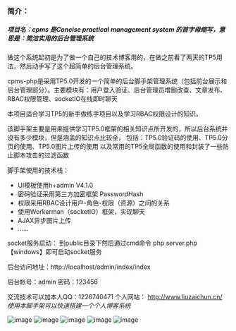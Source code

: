 ### 简介：

##### 项目名：cpms 是Concise practical management system 的首字母缩写，意思是：简洁实用的后台管理系统

做这个系统起初是为了做一个自己的技术博客用的，在做之前看了两天的TP5用法，然后动手写了这个超简单的后台管理系统。

cpms-php是采用TP5.0开发的一个简单的后台脚手架管理系统（包括前台展示和后台管理部分）。主要模块有：用户登入验证、后台管理员增删改查、文章发布、RBAC权限管理、socketIO在线即时聊天

本项目适合学习TP5的新手做练手项目以及学习RBAC权限设计的知识，

该脚手架主要是用来提供学习TP5.0框架的相关知识点所开发的，所以后台系统并没有多少模块，但是涵盖的知识点比较全，
包括：TP5.0验证码的使用、TP5.0分页的使用、TP5.0图片上传的使用 以及常用的TP5全局函数的使用和封装了一些防止脚本攻击的过滤函数

脚手架使用的技术栈：

- UI模板使用h+admin V4.1.0  
- 密码验证采用第三方加密框架 PasswordHash
- 权限采用RBAC设计用户-角色-权限（资源）之间的关系
- 使用Workerman（socketIO）框架，实现聊天
- AJAX异步图片上传
- ......

socket服务启动： 到public目录下然后通过cmd命令 php server.php 【windows】即可启动socket服务

后台访问地址：http://localhost/admin/index/index

后台帐号：admin 密码：123456

交流技术可以加本人QQ：1226740471 
个人网站： http://www.liuzaichun.cn/
*使用本脚手架可以快速搭建一个个人博客系统*

![image](https://github.com/gulang12/cpms-php/blob/master/public/static/images/bbbb.png)
![image](https://github.com/gulang12/cpms-php/blob/master/public/static/images/ccc.png)
![image](https://github.com/gulang12/cpms-php/blob/master/public/static/images/dddd.png)
![image](https://github.com/gulang12/cpms-php/blob/master/public/static/images/hhhhhhhhhh.png)
![image](https://github.com/gulang12/cpms-php/blob/master/public/static/images/wechat.png)

